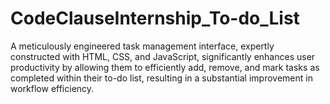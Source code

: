 # CodeClauseInternship_To-do_List
A meticulously engineered task management interface, expertly constructed with HTML, CSS, and JavaScript, significantly enhances user productivity by allowing them to efficiently add, remove, and mark tasks as completed within their to-do list, resulting in a substantial improvement in workflow efficiency.
